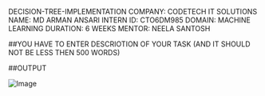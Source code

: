 DECISION-TREE-IMPLEMENTATION
COMPANY: CODETECH IT SOLUTIONS
NAME: MD ARMAN ANSARI
INTERN ID: CTO6DM985
DOMAIN: MACHINE LEARNING
DURATION: 6 WEEKS
MENTOR: NEELA SANTOSH


##YOU HAVE TO ENTER DESCRIOTION OF YOUR TASK (AND IT SHOULD NOT BE LESS THEN 500 WORDS)

##OUTPUT

![Image](https://github.com/user-attachments/assets/414f3384-caa3-48dc-8722-90f43f4a4bb4)
